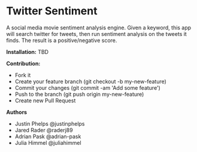 Twitter Sentiment
=============

A social media movie sentiment analysis engine.
Given a keyword, this app will search twitter for tweets, then run sentiment analysis on the tweets it finds. 
The result is a positive/negative score. 


**Installation:**
TBD

**Contribution:**
* Fork it
* Create your feature branch (git checkout -b my-new-feature)
* Commit your changes (git commit -am 'Add some feature')
* Push to the branch (git push origin my-new-feature)
* Create new Pull Request

**Authors**
 * Justin Phelps		@justinphelps
 * Jared Rader			@raderj89
 * Adrian Pask			@adrian-pask
 * Julia Himmel		@juliahimmel
